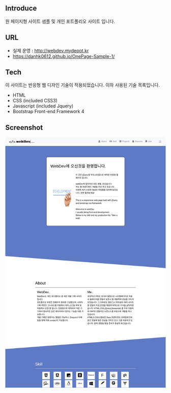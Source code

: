 ## Introduce

원 페이지형 사이트 샘플 및 개인 포트폴리오 사이트 입니다.

## URL

- 실제 운영 : http://webdev.mydepot.kr
- https://danhk0612.github.io/OnePage-Sample-1/

## Tech

이 사이트는 반응형 웹 디자인 기술이 적용되었습니다.
이하 사용된 기술 목록입니다.

- HTML
- CSS (included CSS3)
- Javascript (included Jquery)
- Bootstrap Front-end Framework 4

## Screenshot

![스크린샷](img/sample1.png) 
